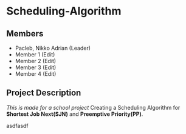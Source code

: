 # Scheduling-Algorithm

## Members
- Pacleb, Nikko Adrian (Leader)
- Member 1 (Edit)
- Member 2 (Edit)
- Member 3 (Edit)
- Member 4 (Edit)

## Project Description
*This is made for a school project*
Creating a Scheduling Algorithm for **Shortest Job Next(SJN)** and **Preemptive Priority(PP)**.


asdfasdf

